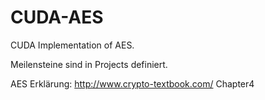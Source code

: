 # CUDA-AES
CUDA Implementation of AES.

Meilensteine sind in Projects definiert.

AES Erklärung: http://www.crypto-textbook.com/ Chapter4
